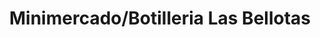 ---
title: "Minimercado/Botilleria Las Bellotas"
url: /concepcion/minimercado-botilleria-las-bellotas/
shop: Lebensmittel
---